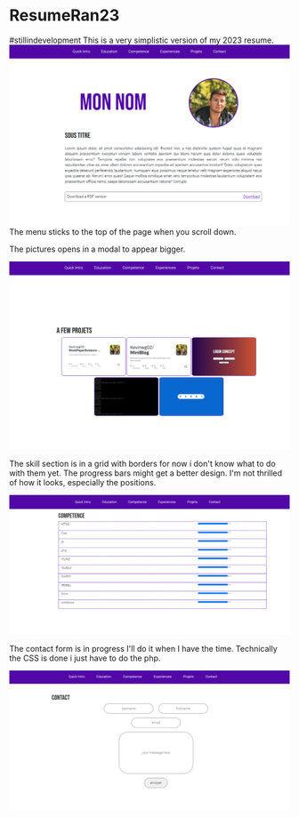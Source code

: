 # ResumeRan23

#stillindevelopment 
This is a very simplistic version of my 2023 resume.  
<img src="./assets/attachements/git_img/main.PNG"></img>
The menu sticks to the top of the page when you scroll down.

The pictures opens in a modal to appear bigger.

<img src="./assets/attachements/git_img/projects.PNG"></img>

The skill section is in a grid with borders for now i don't know what to do with them yet. The progress bars might get a better design. I'm not thrilled of how it looks, especially the positions.


<img src="./assets/attachements/git_img/skills.png"></img>


The contact form is in progress I'll do it when I have the time. Technically the CSS is done i just have to do the php. 

<img src="./assets/attachements/git_img/contact.png"></img>


